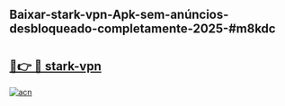 ## Baixar-stark-vpn-Apk-sem-anúncios-desbloqueado-completamente-2025-#m8kdc

# <h2><a href="https://ainizakaria.my?title=stark-vpn&ref=20M">🔗👉 🔴 stark-vpn</a></h2>

[![acn](https://github.com/user-attachments/assets/0f9c940e-d8b0-45ae-aac7-cd30a18b3e1c)](https://ainizakaria.my?title=stark-vpn&ref=20M)


